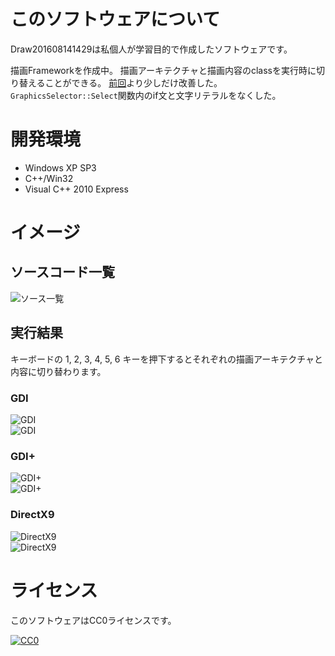 ﻿# このソフトウェアについて #

Draw201608141429は私個人が学習目的で作成したソフトウェアです。

描画Frameworkを作成中。
描画アーキテクチャと描画内容のclassを実行時に切り替えることができる。
[前回](https://github.com/ytyaru/Draw201608121536)より少しだけ改善した。
`GraphicsSelector::Select`関数内のif文と文字リテラルをなくした。

# 開発環境 #

* Windows XP SP3
* C++/Win32
* Visual C++ 2010 Express

# イメージ #

## ソースコード一覧 ##

![ソース一覧](https://cdn-ak.f.st-hatena.com/images/fotolife/y/ytyaru/20160813/20160813125408.png)

## 実行結果 ##

キーボードの 1, 2, 3, 4, 5, 6 キーを押下するとそれぞれの描画アーキテクチャと内容に切り替わります。

### GDI ###

![GDI](https://cdn-ak.f.st-hatena.com/images/fotolife/y/ytyaru/20160813/20160813125435.png)  
![GDI](https://cdn-ak.f.st-hatena.com/images/fotolife/y/ytyaru/20160813/20160813125451.png)  

### GDI+ ###

![GDI+](https://cdn-ak.f.st-hatena.com/images/fotolife/y/ytyaru/20160813/20160813125507.png)  
![GDI+](https://cdn-ak.f.st-hatena.com/images/fotolife/y/ytyaru/20160813/20160813125524.png)  

### DirectX9 ###

![DirectX9](https://cdn-ak.f.st-hatena.com/images/fotolife/y/ytyaru/20160813/20160813125546.png)  
![DirectX9](https://cdn-ak.f.st-hatena.com/images/fotolife/y/ytyaru/20160813/20160813125606.png)  

# ライセンス #

このソフトウェアはCC0ライセンスです。

[![CC0](http://i.creativecommons.org/p/zero/1.0/88x31.png "CC0")](http://creativecommons.org/publicdomain/zero/1.0/deed.ja)
